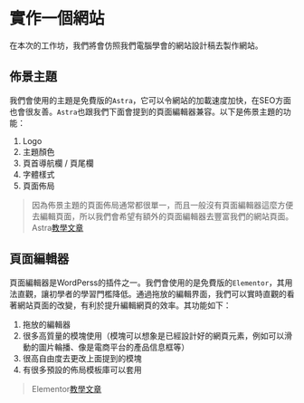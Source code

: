 # 實作一個網站

在本次的工作坊，我們將會仿照我們電腦學會的網站設計稿去製作網站。



## 佈景主題
我們會使用的主題是免費版的`Astra`，它可以令網站的加載速度加快，在SEO方面也會很友善。`Astra`也跟我們下面會提到的頁面編輯器兼容。以下是佈景主題的功能：

1. Logo
2. 主題顏色
3. 頁首導航欄 / 頁尾欄
4. 字體樣式
5. 頁面佈局

> 因為佈景主題的頁面佈局通常都很單一，而且一般沒有頁面編輯器這麼方便去編輯頁面，所以我們會希望有額外的頁面編輯器去豐富我們的網站頁面。Astra[教學文章](https://frankknow.com/astra-tutorial/)

## 頁面編輯器
頁面編輯器是WordPerss的插件之一。我們會使用的是免費版的`Elementor`，其用法直觀，讓初學者的學習門檻降低。通過拖放的編輯界面，我們可以實時直觀的看著網站頁面的改變，有利於提升編輯網頁的效率。其功能如下：

1. 拖放的編輯器
2. 很多高質量的模塊使用（模塊可以想象是已經設計好的網頁元素，例如可以滑動的圖片輪播、像是電商平台的產品信息框等） 
3. 很高自由度去更改上面提到的模塊
4. 有很多預設的佈局模板庫可以套用

> Elementor[教學文章](https://www.gcreate.com.tw/plugins/elementor-%E6%95%99%E5%AD%B8-wordpress%E6%9C%80%E5%A5%BD%E7%94%A8%E4%B9%8B%E7%B7%A8%E8%BC%AF%E5%99%A8/)